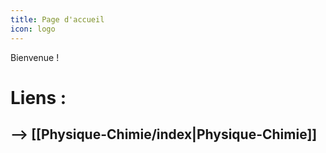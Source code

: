 ```yaml
---
title: Page d'accueil
icon: logo
---
```

Bienvenue !
# Liens : 
## --> [[Physique-Chimie/index|Physique-Chimie]]